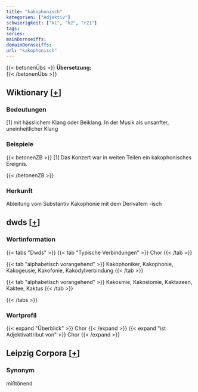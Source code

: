 ```yaml
---
title: "kakophonisch"
kategorien: ["Adjektiv"]
schwierigkeit: ["k1", "h2", "r21"]
tags:
series:
mainDornseiffs:
domainDornseiffs:
url: "kakophonisch"
---
```


{{< betonenÜbs >}}
**Übersetzung:**  
{{< /betonenÜbs >}}

## Wiktionary [[+](https://de.wiktionary.org/wiki/kakophonisch)]

### Bedeutungen
[1] mit hässlichem Klang oder Beiklang. In der Musik als unsanfter, uneinheitlicher Klang  

### Beispiele
{{< betonenZB >}}
[1] Das Konzert war in weiten Teilen ein kakophonisches Ereignis.  

{{< /betonenZB >}}
### Herkunft
Ableitung vom Substantiv Kakophonie mit dem Derivatem -isch  



## dwds [[+](https://www.dwds.de/wb/kakophonisch)]

### Wortinformation
{{< tabs "Dwds" >}}
{{< tab "Typische Verbindungen" >}}
Chor
{{< /tab >}}

{{< tab "alphabetisch vorangehend" >}}
Kakophoniker, Kakophonie, Kakogeusie, Kakofonie, Kakodylverbindung
{{< /tab >}}

{{< tab "alphabetisch vorangehend" >}}
Kakosmie, Kakostomie, Kaktazeen, Kaktee, Kaktus
{{< /tab >}}

{{< /tabs >}}

### Wortprofil
{{< expand "Überblick" >}} Chor {{< /expand >}}
{{< expand "ist Adjektivattribut von" >}} Chor {{< /expand >}}

## Leipzig Corpora [[+](https://corpora.uni-leipzig.de/en/res?word=kakophonisch&corpusId=deu_newscrawl-public_2018)]


### Synonym
mißtönend


